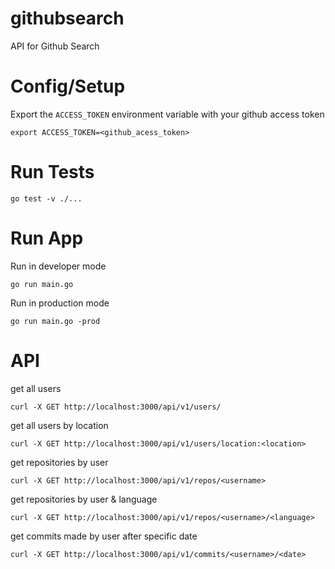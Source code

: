 # githubsearch

API for Github Search

# Config/Setup

Export the `ACCESS_TOKEN` environment variable with your github access token
```
export ACCESS_TOKEN=<github_acess_token>
```

# Run Tests
```
go test -v ./...
```

# Run App

Run in developer mode
```
go run main.go
```

Run in production mode
```
go run main.go -prod
```

# API

get all users
```
curl -X GET http://localhost:3000/api/v1/users/
```

get all users by location
```
curl -X GET http://localhost:3000/api/v1/users/location:<location>
```

get repositories by user
```
curl -X GET http://localhost:3000/api/v1/repos/<username>
```

get repositories by user & language
```
curl -X GET http://localhost:3000/api/v1/repos/<username>/<language>
```

get commits made by user after specific date <YYYY-MM-DD>
```
curl -X GET http://localhost:3000/api/v1/commits/<username>/<date>
```
